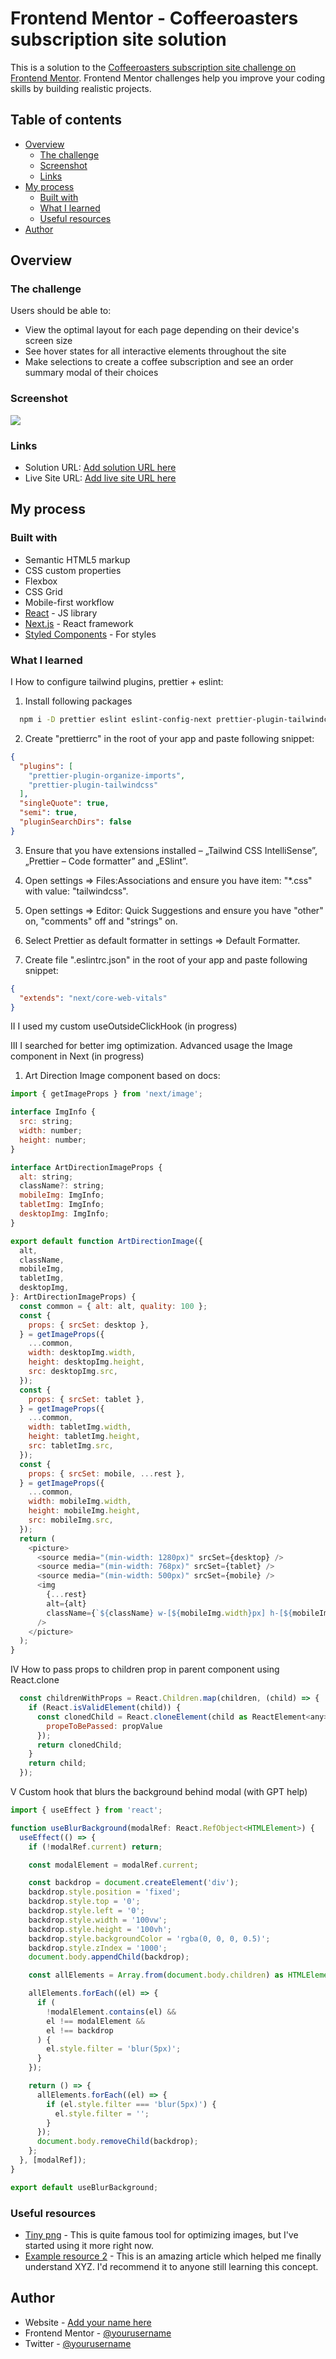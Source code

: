 # Frontend Mentor - Coffeeroasters subscription site solution

This is a solution to the [Coffeeroasters subscription site challenge on Frontend Mentor](https://www.frontendmentor.io/challenges/coffeeroasters-subscription-site-5Fc26HVY6). Frontend Mentor challenges help you improve your coding skills by building realistic projects.

## Table of contents

- [Overview](#overview)
  - [The challenge](#the-challenge)
  - [Screenshot](#screenshot)
  - [Links](#links)
- [My process](#my-process)
  - [Built with](#built-with)
  - [What I learned](#what-i-learned)
  - [Useful resources](#useful-resources)
- [Author](#author)

## Overview

### The challenge

Users should be able to:

- View the optimal layout for each page depending on their device's screen size
- See hover states for all interactive elements throughout the site
- Make selections to create a coffee subscription and see an order summary modal of their choices

### Screenshot

![](./screenshot.jpg)

### Links

- Solution URL: [Add solution URL here](https://your-solution-url.com)
- Live Site URL: [Add live site URL here](https://your-live-site-url.com)

## My process

### Built with

- Semantic HTML5 markup
- CSS custom properties
- Flexbox
- CSS Grid
- Mobile-first workflow
- [React](https://reactjs.org/) - JS library
- [Next.js](https://nextjs.org/) - React framework
- [Styled Components](https://styled-components.com/) - For styles

### What I learned

I How to configure tailwind plugins, prettier + eslint:

1. Install following packages

```bash
  npm i -D prettier eslint eslint-config-next prettier-plugin-tailwindcss prettier-plugin-organize-imports
```

2. Create "prettierrc" in the root of your app and paste following snippet:

```json
{
  "plugins": [
    "prettier-plugin-organize-imports",
    "prettier-plugin-tailwindcss"
  ],
  "singleQuote": true,
  "semi": true,
  "pluginSearchDirs": false
}
```

3. Ensure that you have extensions installed – „Tailwind CSS IntelliSense”, „Prettier – Code formatter” and „ESlint”.

4. Open settings => Files:Associations and ensure you have item: "\*.css" with value: "tailwindcss".

5. Open settings => Editor: Quick Suggestions and ensure you have "other" on, "comments" off and "strings" on.

6. Select Prettier as default formatter in settings => Default Formatter.

7. Create file ".eslintrc.json" in the root of your app and paste following snippet:

```json
{
  "extends": "next/core-web-vitals"
}
```

II I used my custom useOutsideClickHook (in progress)

III I searched for better img optimization. Advanced usage the Image component in Next (in progress)

1. Art Direction Image component based on docs:

```js
import { getImageProps } from 'next/image';

interface ImgInfo {
  src: string;
  width: number;
  height: number;
}

interface ArtDirectionImageProps {
  alt: string;
  className?: string;
  mobileImg: ImgInfo;
  tabletImg: ImgInfo;
  desktopImg: ImgInfo;
}

export default function ArtDirectionImage({
  alt,
  className,
  mobileImg,
  tabletImg,
  desktopImg,
}: ArtDirectionImageProps) {
  const common = { alt: alt, quality: 100 };
  const {
    props: { srcSet: desktop },
  } = getImageProps({
    ...common,
    width: desktopImg.width,
    height: desktopImg.height,
    src: desktopImg.src,
  });
  const {
    props: { srcSet: tablet },
  } = getImageProps({
    ...common,
    width: tabletImg.width,
    height: tabletImg.height,
    src: tabletImg.src,
  });
  const {
    props: { srcSet: mobile, ...rest },
  } = getImageProps({
    ...common,
    width: mobileImg.width,
    height: mobileImg.height,
    src: mobileImg.src,
  });
  return (
    <picture>
      <source media="(min-width: 1280px)" srcSet={desktop} />
      <source media="(min-width: 768px)" srcSet={tablet} />
      <source media="(min-width: 500px)" srcSet={mobile} />
      <img
        {...rest}
        alt={alt}
        className={`${className} w-[${mobileImg.width}px] h-[${mobileImg.height}px] md:w-[${tabletImg.width}px] md:h-[${tabletImg.height}px] xl:w-[${desktopImg.width}px] xl:h-[${desktopImg.height}px]`}
      />
    </picture>
  );
}

```

IV How to pass props to children prop in parent component using React.clone

```js
  const childrenWithProps = React.Children.map(children, (child) => {
    if (React.isValidElement(child)) {
      const clonedChild = React.cloneElement(child as ReactElement<any>, {
        propeToBePassed: propValue
      });
      return clonedChild;
    }
    return child;
  });
```

V Custom hook that blurs the background behind modal (with GPT help)

```js
import { useEffect } from 'react';

function useBlurBackground(modalRef: React.RefObject<HTMLElement>) {
  useEffect(() => {
    if (!modalRef.current) return;

    const modalElement = modalRef.current;

    const backdrop = document.createElement('div');
    backdrop.style.position = 'fixed';
    backdrop.style.top = '0';
    backdrop.style.left = '0';
    backdrop.style.width = '100vw';
    backdrop.style.height = '100vh';
    backdrop.style.backgroundColor = 'rgba(0, 0, 0, 0.5)';
    backdrop.style.zIndex = '1000';
    document.body.appendChild(backdrop);

    const allElements = Array.from(document.body.children) as HTMLElement[];

    allElements.forEach((el) => {
      if (
        !modalElement.contains(el) &&
        el !== modalElement &&
        el !== backdrop
      ) {
        el.style.filter = 'blur(5px)';
      }
    });

    return () => {
      allElements.forEach((el) => {
        if (el.style.filter === 'blur(5px)') {
          el.style.filter = '';
        }
      });
      document.body.removeChild(backdrop);
    };
  }, [modalRef]);
}

export default useBlurBackground;

```

### Useful resources

- [Tiny png](https://tinypng.com/) - This is quite famous tool for optimizing images, but I've started using it more right now.
- [Example resource 2](https://www.example.com) - This is an amazing article which helped me finally understand XYZ. I'd recommend it to anyone still learning this concept.

## Author

- Website - [Add your name here](https://www.your-site.com)
- Frontend Mentor - [@yourusername](https://www.frontendmentor.io/profile/yourusername)
- Twitter - [@yourusername](https://www.twitter.com/yourusername)
